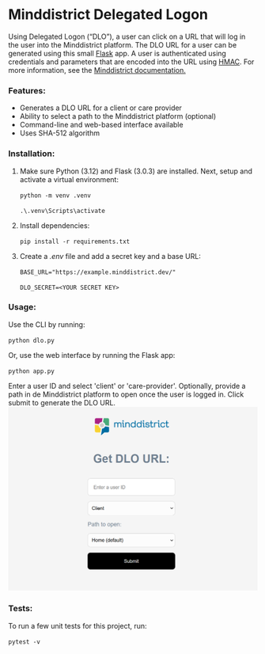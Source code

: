 # Minddistrict Delegated Logon
Using Delegated Logon (“DLO”), a user can click on a URL that will log in the user into the Minddistrict platform. The DLO URL for a user can be generated using this small [Flask](https://flask.palletsprojects.com/en/3.0.x/) app. A user is authenticated using credentials and parameters that are encoded into the URL using [HMAC](https://en.wikipedia.org/wiki/HMAC).
For more information, see the [Minddistrict documentation.](https://docs.minddistrict.com/delegatedlogon/index.html)
### Features:

 - Generates a DLO URL for a client or care provider
 - Ability to select a path to the Minddistrict platform (optional)
 - Command-line and web-based interface available
 - Uses SHA-512 algorithm

### Installation:

 1. Make sure Python (3.12) and Flask (3.0.3) are installed. Next, setup and activate a virtual environment:
    
      `python -m venv .venv `

      `.\.venv\Scripts\activate`

 2. Install dependencies:
   
    `pip install -r requirements.txt`
 1. Create a *.env* file and add a secret key and a base URL:
   
    ` BASE_URL="https://example.minddistrict.dev/"   `  

    `DLO_SECRET=<YOUR SECRET KEY>`


### Usage:

Use the CLI by running:

`python dlo.py`

Or, use the web interface by running the Flask app:

`python app.py`

Enter a user ID and select 'client' or 'care-provider'. Optionally, provide a path in de Minddistrict platform to open once the user is logged in. Click submit to generate the DLO URL.
![DLO screenshot](dlo_screenshot.png)

### Tests:

To run a few unit tests for this project, run:

`pytest -v`